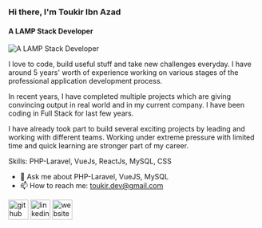 ### Hi there, I'm Toukir Ibn Azad
#### A LAMP Stack Developer
![A LAMP Stack Developer](https://media-exp1.licdn.com/dms/image/D5616AQEy7BV_cGfBpQ/profile-displaybackgroundimage-shrink_350_1400/0/1669098716324?e=1674691200&v=beta&t=RIRcq6QBBLWcH5gJYfJh9uc1JAtH4-yenkZDUZc7a9c)

I love to code, build useful stuff and take new challenges everyday. I have around 5 years' worth of experience working on various stages of the professional application development process.

In recent years, I have completed multiple projects which are giving convincing output in real world and in my current company. I have been coding in Full Stack for last few years.

I have already took part to build several exciting projects by leading and working with different teams. Working under extreme pressure with limited time and quick learning are stronger part of my career.

Skills: PHP-Laravel, VueJs, ReactJs, MySQL, CSS

- 💬 Ask me about PHP-Laravel, VueJS, MySQL 
- 📫 How to reach me: toukir.dev@gmail.com 


[<img src='https://cdn.jsdelivr.net/npm/simple-icons@3.0.1/icons/github.svg' alt='github' height='40'>](https://github.com/toukir26251)  [<img src='https://cdn.jsdelivr.net/npm/simple-icons@3.0.1/icons/linkedin.svg' alt='linkedin' height='40'>](https://www.linkedin.com/in/toukir-26251/)  [<img src='https://cdn.jsdelivr.net/npm/simple-icons@3.0.1/icons/icloud.svg' alt='website' height='40'>](https://toukirportfolio.web.app/)  

